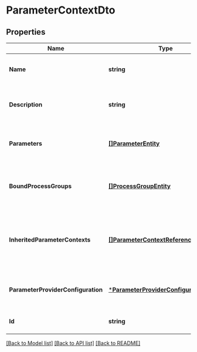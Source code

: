 # ParameterContextDto

## Properties
Name | Type | Description | Notes
------------ | ------------- | ------------- | -------------
**Name** | **string** | The Name of the Parameter Context. | [optional] [default to null]
**Description** | **string** | The Description of the Parameter Context. | [optional] [default to null]
**Parameters** | [**[]ParameterEntity**](ParameterEntity.md) | The Parameters for the Parameter Context | [required] [default to null]
**BoundProcessGroups** | [**[]ProcessGroupEntity**](ProcessGroupEntity.md) | The Process Groups that are bound to this Parameter Context | [optional] [default to null]
**InheritedParameterContexts** | [**[]ParameterContextReferenceEntity**](ParameterContextReferenceEntity.md) | A list of references of Parameter Contexts from which this one inherits parameters | [required] [default to null]
**ParameterProviderConfiguration** | [***ParameterProviderConfigurationEntity**](ParameterProviderConfigurationEntity.md) | Optional configuration for a Parameter Provider | [optional] [default to null]
**Id** | **string** | The ID the Parameter Context. | [optional] [default to null]

[[Back to Model list]](../README.md#documentation-for-models) [[Back to API list]](../README.md#documentation-for-api-endpoints) [[Back to README]](../README.md)


